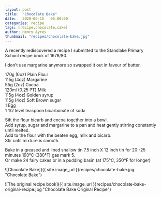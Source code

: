```yaml
---
layout: post
title:  "Chocolate Bake"
date:   2020-06-15   05:00:00
categories: recipe
tags: [recipe,chocolate,cake]
author: Henry Ayres
thumbnail: "recipes/chocolate-bake.jpg"
---
```

A recently rediscovered a recipe I submitted to the Standlake Primary School recipe book of 1979/80.
  
I don't use margarine anymore so swapped it out in favour of butter.  
  
170g (6oz) Plain Flour  
115g (4oz) Margarine  
55g (2oz) Cocoa  
120ml (0.25 PT) Milk  
115g (4oz) Golden syrup  
115g (4oz) Soft Brown sugar  
1 Egg  
1 1/2 level teaspoon bicarbonate of soda  

Sift the flour bicarb and cocoa together into a bowl.  
Add syrup, sugar and margarine to a pan and heat gently stirring constantly until melted.  
Add to the flour with the beaten egg, milk and bicarb.  
Stir until mixture is smooth. 

Bake in a greased and lined shallow tin 7.5 inch X 12 inch tin for 20 -25 minutes 190&deg;C (380&deg;F) gas mark 5.  
Or make 24 fairy cakes or in a pudding basin (at 175&deg;C, 350&deg;F for longer)  

![Chocolate Bake]({{ site.image_url }}recipes/chocolate-bake.jpg "Chocolate Bake")

![The original recipe book]({{ site.image_url }}recipes/chocolate-bake-original-recipe.jpg "Chocolate Bake Original Recipe")
